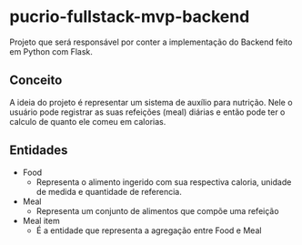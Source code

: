 # pucrio-fullstack-mvp-backend

Projeto que será responsável por conter a implementação do Backend feito em Python com Flask. 

## Conceito
A ideia do projeto é representar um sistema de auxílio para nutrição. Nele o usuário pode registrar as suas refeições (meal) diárias e então pode ter o calculo de quanto ele comeu em calorias. 

## Entidades

- Food
    - Representa o alimento ingerido com sua respectiva caloria, unidade de medida e quantidade de referencia.
- Meal
    - Representa um conjunto de alimentos que compõe uma refeição
- Meal item
    - É a entidade que representa a agregação entre Food e Meal
